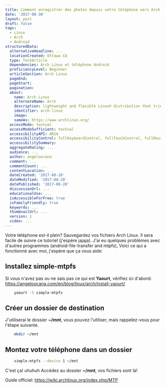 ```yaml
---
title: Comment enregistrer des photos depuis votre téléphone vers Arch Linux
date: '2017-08-30'
layout: post
draft: false
tags:
  - Linux
  - Arch
  - Android
structuredData:
  alternativeHeadline: ...
  locationCreated: Ottawa CA
  type: TechArticle
  dependencies: Arch Linux et téléphone Android
  proficiencyLevel: Beginner
  articleSection: Arch Linux
  pageEnd:
  pageStart:
  pagination:
  about:
    name: Arch Linux
    alternateName: Arch
    description: lightweight and flexible Linux® distribution that tries to Keep It Simple.
    identifier: arch-linux
    image:
    sameAs: https://www.archlinux.org/
  accessMode: textual
  accessModeSufficient: textual
  accessibilityAPI: ARIA
  accessibilityControl: fullKeyboardControl, fullTouchControl, fullMouseControl
  accessibilitySummary:
  aggregateRating: ...
  audience: ...
  author: angeloocana
  comment: ...
  commentCount: ...
  contentLocation: ...
  dateCreated: '2017-08-26'
  dateModified: '2017-08-28'
  datePublished: '2017-08-28'
  discussionUrl: ...
  educationalUse: ...
  isAccessibleForFree: true
  isFamilyFriendly: true
  keywords: ...  
  thumbnailUrl: ...
  version: 1
  video: ...
---
```


Votre téléphone est-il plein? Sauvegardez vos fichiers Arch Linux.
Il sera facile de suivre ce tutoriel (j'espère jajaja).
J'ai eu quelques problèmes avec d'autres programmes (android-file-transfer and mtpfs),
Voici ce qui a fonctionné avec moi, j'espère que ça vous aide:

## Installez simple-mtpfs
Si vous n'avez pas ou ne sais pas ce qui est **Yaourt**, vérifiez ici d'abord:
https://angeloocana.com/en/blog/linux/arch/install-yaourt/

```bash
    yaourt -S simple-mtpfs
```

## Créer un dossier de destination
J'utiliserai le dossier **~/mnt**, vous pouvez l'utiliser, mais rappelez-vous pour l'étape suivante.
```bash
    mkdir ~/mnt
```

## Montez votre téléphone dans un dossier
```bash
    simple-mtpfs --device 1 ~/mnt
```

C'est ça! uhuhuh
Accédez au dossier **~/mnt**, vos fichiers sont là!

Guide officiel: https://wiki.archlinux.org/index.php/MTP
